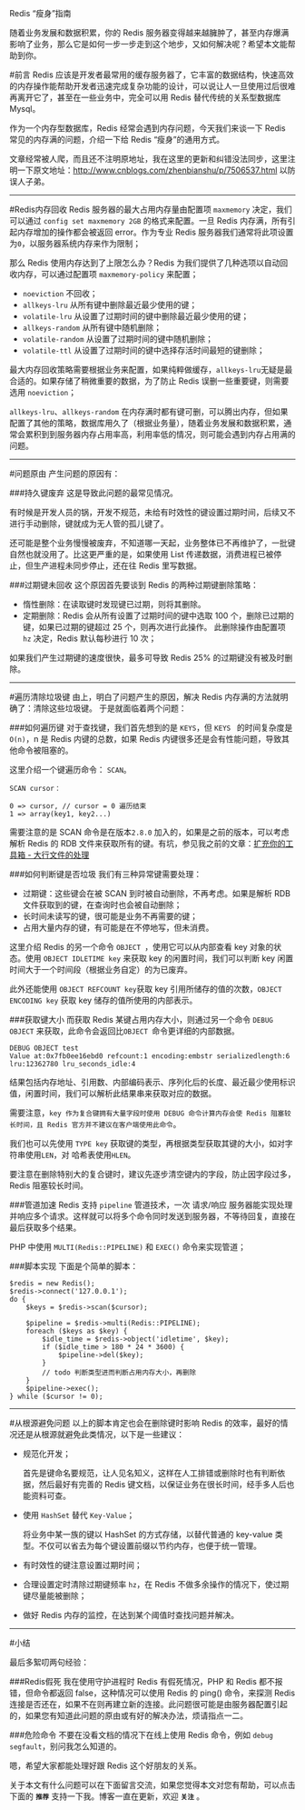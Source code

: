 Redis “瘦身”指南

随着业务发展和数据积累，你的 Redis 服务器变得越来越臃肿了，甚至内存爆满影响了业务，那么它是如何一步一步走到这个地步，又如何解决呢？希望本文能帮助到你。

#前言
Redis 应该是开发者最常用的缓存服务器了，它丰富的数据结构，快速高效的内存操作能帮助开发者迅速完成复杂功能的设计，可以说让人一旦使用过后很难再离开它了，甚至在一些业务中，完全可以用 Redis 替代传统的关系型数据库 Mysql。

作为一个内存型数据库，Redis 经常会遇到内存问题，今天我们来谈一下 Redis 常见的内存满的问题，介绍一下给 Redis “瘦身”的通用方式。

文章经常被人爬，而且还不注明原地址，我在这里的更新和纠错没法同步，这里注明一下原文地址：http://www.cnblogs.com/zhenbianshu/p/7506537.html 以防误人子弟。

---
#Redis内存回收
Redis 服务器的最大占用内存量由配置项 `maxmemory` 决定，我们可以通过 `config set maxmemory 2GB` 的格式来配置。一旦 Redis 内存满，所有引起内存增加的操作都会被返回 error。作为专业 Redis 服务器我们通常将此项设置为`0`，以服务器系统内存来作为限制；

那么 Redis 使用内存达到了上限怎么办？Redis 为我们提供了几种选项以自动回收内存，可以通过配置项 `maxmemory-policy` 来配置；

- `noeviction` 不回收；
- `allkeys-lru` 从所有键中删除最近最少使用的键；
- `volatile-lru` 从设置了过期时间的键中删除最近最少使用的键；
- `allkeys-random` 从所有键中随机删除；
- `volatile-random` 从设置了过期时间的键中随机删除；
- `volatile-ttl` 从设置了过期时间的键中选择存活时间最短的键删除； 

最大内存回收策略需要根据业务来配置，如果纯粹做缓存，`allkeys-lru`无疑是最合适的。如果存储了稍微重要的数据，为了防止 Redis 误删一些重要键，则需要选用 `noeviction`；

`allkeys-lru`、`allkeys-random` 在内存满时都有键可删，可以腾出内存，但如果配置了其他的策略，数据库用久了（根据业务量），随着业务发展和数据积累，通常会累积到到服务器内存占用率高，利用率低的情况，则可能会遇到内存占用满的问题。

---
#问题原由
产生问题的原因有：

###持久键废弃
这是导致此问题的最常见情况。

有时候是开发人员的锅，开发不规范，未给有时效性的键设置过期时间，后续又不进行手动删除，键就成为无人管的孤儿键了。

还可能是整个业务慢慢被废弃，不知道哪一天起，业务整体已不再维护了，一批键自然也就没用了。比这更严重的是，如果使用 List 传递数据，消费进程已被停止，但生产进程未同步停止，还在往 Redis 里写数据。

###过期键未回收
这个原因首先要谈到 Redis 的两种过期键删除策略：

- 惰性删除：在读取键时发现键已过期，则将其删除。
- 定期删除：Redis 会从所有设置了过期时间的键中选取 100 个，删除已过期的键，如果已过期的键超过 25 个，则再次进行此操作。 此删除操作由配置项 `hz` 决定，Redis 默认每秒进行 10 次；

如果我们产生过期键的速度很快，最多可导致 Redis 25% 的过期键没有被及时删除。

---
#遍历清除垃圾键
由上，明白了问题产生的原因，解决 Redis 内存满的方法就明确了：清除这些垃圾键。
于是就面临着两个问题：

###如何遍历键
对于查找键，我们首先想到的是 `KEYS`，但 `KEYS ` 的时间复杂度是`O(n)`，n 是 Redis 内键的总数，如果 Redis 内键很多还是会有性能问题，导致其他命令被阻塞的。

这里介绍一个键遍历命令： `SCAN`。

```
SCAN cursor：

0 => cursor, // cursor = 0 遍历结束
1 => array(key1, key2...)
```

需要注意的是 SCAN 命令是在版本`2.8.0` 加入的，如果是之前的版本，可以考虑解析 Redis 的 RDB 文件来获取所有的键。有坑，参见我之前的文章：[扩充你的工具箱 - 大行文件的处理](http://www.cnblogs.com/zhenbianshu/p/7486530.html)

###如何判断键是否垃圾
我们有三种异常键需要处理：

- 过期键：这些键会在被 SCAN 到时被自动删除，不再考虑。如果是解析 RDB 文件获取到的键，在查询时也会被自动删除；
- 长时间未读写的键，很可能是业务不再需要的键；
- 占用大量内存的键，有可能是在不停地写，但未消费。

这里介绍 Redis 的另一个命令 `OBJECT `，使用它可以从内部查看 key 对象的状态。使用 `OBJECT IDLETIME key` 来获取 key 的闲置时间，我们可以判断 key 闲置时间大于一个时间段（根据业务自定）的为已废弃。

此外还能使用 `OBJECT REFCOUNT key`获取 key 引用所储存的值的次数，`OBJECT  ENCODING key` 获取 key 储存的值所使用的内部表示。

###获取键大小
而获取 Redis 某键占用内存大小，则通过另一个命令 `DEBUG OBJECT` 来获取，此命令会返回比`OBJECT `命令更详细的内部数据。

```
DEBUG OBJECT test
Value at:0x7fb0ee16ebd0 refcount:1 encoding:embstr serializedlength:6 lru:12362780 lru_seconds_idle:4
```
结果包括内存地址、引用数、内部编码表示、序列化后的长度、最近最少使用标识值，闲置时间，我们可以解析此结果串来获取对应的数据。

需要注意，`key 作为复合键拥有大量字段时使用 DEBUG 命令计算内存会使 Redis 阻塞较长时间，且 Redis 官方并不建议在客户端使用此命令`。

我们也可以先使用 `TYPE key` 获取键的类型，再根据类型获取其键的大小，如对字符串使用`LEN`，对 哈希表使用`HLEN`。

要注意在删除特别大的复合键时，建议先逐步清空键内的字段，防止因字段过多，Redis 阻塞较长时间。

###管道加速
Redis 支持 `pipeline` 管道技术，一次 请求/响应 服务器能实现处理并响应多个请求。这样就可以将多个命令同时发送到服务器，不等待回复，直接在最后获取多个结果。
 
PHP 中使用 `MULTI(Redis::PIPELINE)` 和 `EXEC()` 命令来实现管道；

###脚本实现
下面是个简单的脚本：

```
$redis = new Redis();
$redis->connect('127.0.0.1');
do {
    $keys = $redis->scan($cursor);

    $pipeline = $redis->multi(Redis::PIPELINE);
    foreach ($keys as $key) {
        $idle_time = $redis->object('idletime', $key);
        if ($idle_time > 180 * 24 * 3600) {
            $pipeline->del($key);
        }
        // todo 判断类型进而判断占用内存大小，再删除
    }
    $pipeline->exec();
} while ($cursor != 0);
```

---
#从根源避免问题
以上的脚本肯定也会在删除键时影响 Redis 的效率，最好的情况还是从根源就避免此类情况，以下是一些建议：

- 规范化开发；

	首先是键命名要规范，让人见名知义，这样在人工排错或删除时也有判断依据，然后最好有完善的 Redis 键文档，以保证业务在很长时间，经手多人后也能资料可查。
- 使用 `HashSet` 替代 `Key-Value`；
	
	将业务中某一族的键以 HashSet 的方式存储，以替代普通的 key-value 类型。不仅可以省去为每个键设置前缀以节约内存，也便于统一管理。
- 有时效性的键注意设置过期时间；
- 合理设置定时清除过期键频率 `hz`，在 Redis 不做多余操作的情况下，使过期键尽量能被删除；
- 做好 Redis 内存的监控，在达到某个阈值时查找问题并解决。

---
#小结

最后多絮叨两句经验：

###Redis假死
我在使用守护进程时 Redis 有假死情况，PHP 和 Redis 都不报错，但命令都返回 false，这种情况可以使用 Redis 的 ping() 命令，来探测 Redis 连接是否还在，如果不在则再建立新的连接。此问题很可能是由服务器配置引起的，如果您有知道此问题的原由或有好的解决办法，烦请指点一二。

###危险命令
不要在没看文档的情况下在线上使用 Redis 命令，例如 `debug segfault`，别问我怎么知道的。

嗯，希望大家都能处理好跟 Redis 这个好朋友的关系。

关于本文有什么问题可以在下面留言交流，如果您觉得本文对您有帮助，可以点击下面的 **`推荐`** 支持一下我。博客一直在更新，欢迎 **`关注`** 。
